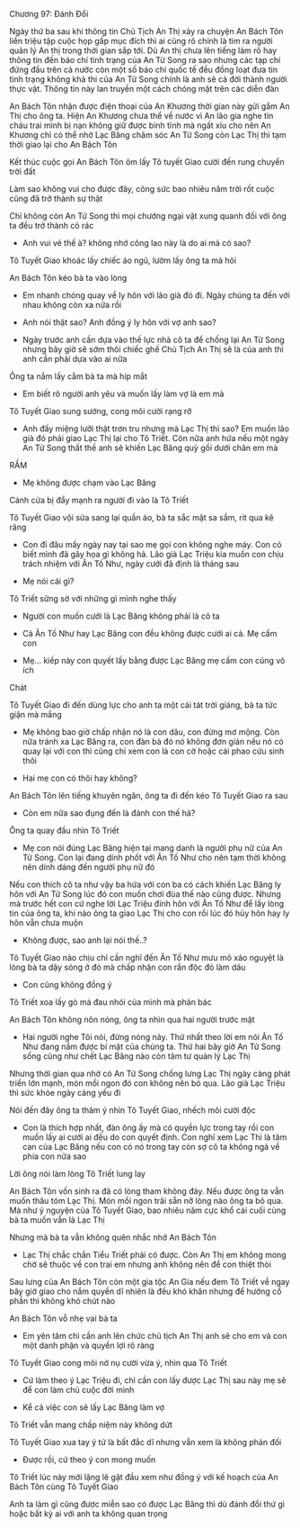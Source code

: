 




Chương 97: Đánh Đổi

Ngày thứ ba sau khi thông tin Chủ Tịch An Thị xảy ra chuyện An Bách Tôn liền triệu tập cuộc họp gấp mục đích thì ai cũng rõ chính là tìm ra người quản lý An thị trong thời gian sắp tới. Dù An thị chưa lên tiếng làm rõ hay thông tin đến báo chí tình trạng của An Tử Song ra sao nhưng các tạp chí đứng đầu trên cả nước còn một số báo chí quốc tế đều đồng loạt đưa tin tình trạng không khả thi của An Tử Song chính là anh sẽ cả đời thành người thực vật. Thông tin này lan truyền một cách chóng mặt trên các diễn đàn

An Bách Tôn nhận được điện thoại của An Khương thời gian này gửi gắm An Thị cho ông ta. Hiện An Khương chưa thể về nước vì An lão gia nghe tin cháu trai mình bị nạn không giữ được bình tĩnh mà ngất xỉu cho nên An Khương chỉ có thể nhờ Lạc Băng chăm sóc An Tử Song còn Lạc Thị thì tạm thời giao lại cho An Bách Tôn

Kết thúc cuộc gọi An Bách Tôn ôm lấy Tô tuyết Giao cười đến rung chuyển trời đất

Làm sao không vui cho được đây, công sức bao nhiêu năm trời rốt cuộc cũng đã trở thành sự thật

Chỉ không còn An Tử Song thì mọi chướng ngại vật xung quanh đối với ông ta đều trở thành cỏ rác

- Anh vui vẻ thế à? không nhớ công lao này là do ai mà có sao?

Tô Tuyết Giao khoác lấy chiếc áo ngủ, lườm lấy ông ta mà hỏi

An Bách Tôn kéo bà ta vào lòng

- Em nhanh chóng quay về ly hôn với lão già đó đi. Ngày chúng ta đến với nhau không còn xa nữa rồi

- Anh nói thật sao? Anh đồng ý ly hôn với vợ anh sao?

- Ngày trước anh cần dựa vào thế lực nhà cô ta để chống lại An Tử Song nhưng bây giờ sẽ sớm thôi chiếc ghế Chủ Tịch An Thị sẽ là của anh thì anh cần phải dựa vào ai nữa

Ông ta nắm lấy cằm bà ta mà híp mắt


- Em biết rõ người anh yêu và muốn lấy làm vợ là em mà

Tô Tuyết Giao sung sướng, cong môi cười rạng rỡ

- Anh đấy miệng lưỡi thật trơn tru nhưng mà Lạc Thị thì sao? Em muốn lão già đó phải giao Lạc Thị lại cho Tô Triết. Còn nữa anh hứa nếu một ngày An Tử Song thất thế anh sẽ khiến Lạc Băng quỳ gối dưới chân em mà

RẦM

- Mẹ không được chạm vào Lạc Băng

Cánh cửa bị đẩy mạnh ra người đi vào là Tô Triết

Tô Tuyết Giao vội sửa sang lại quần áo, bà ta sắc mặt sa sầm, rít qua kẽ răng

- Con đi đâu mấy ngày nay tại sao mẹ gọi con không nghe máy. Con có biết mình đã gây họa gì không hả. Lão già Lạc Triệu kia muốn con chịu trách nhiệm với Ân Tố Như, ngày cưới đã định là tháng sau

- Mẹ nói cái gì?

Tô Triết sững sờ với những gì mình nghe thấy

- Người con muốn cưới là Lạc Băng không phải là cô ta

- Cả Ân Tố Như hay Lạc Băng con đều không được cưới ai cả. Mẹ cấm con

- Mẹ... kiếp này con quyết lấy bằng được Lạc Băng mẹ cấm con cũng vô ích

Chát

Tô Tuyết Giao đi đến dùng lực cho anh ta một cái tát trời giáng, bà ta tức giận mà mắng

- Mẹ không bao giờ chấp nhận nó là con dâu, con đừng mơ mộng. Còn nữa tránh xa Lạc Băng ra, con đàn bà đó nó không đơn giản nếu nó có quay lại với con thì cũng chỉ xem con là con cờ hoặc cái phao cứu sinh thôi

- Hai mẹ con có thôi hay không?

An Bách Tôn lên tiếng khuyên ngăn, ông ta đi đến kéo Tô Tuyết Giao ra sau


- Còn em nữa sao đụng đến là đánh con thế hả?

Ông ta quay đầu nhìn Tô Triết

- Mẹ con nói đúng Lạc Băng hiện tại mang danh là người phụ nữ của An Tử Song. Con lại đang dính phốt với Ân Tố Như cho nên tạm thời không nên dính dáng đến người phụ nữ đó

Nếu con thích cô ta như vậy ba hứa với con ba có cách khiến Lạc Băng ly hôn với An Tử Song lúc đó con muốn chơi đùa thế nào cũng được. Nhưng mà trước hết con cứ nghe lời Lạc Triệu đính hôn với Ân Tố Như để lấy lòng tin của ông ta, khi nào ông ta giao Lạc Thị cho con rồi lúc đó hủy hôn hay ly hôn vẫn chưa muộn

- Không được, sao anh lại nói thế..?

Tô Tuyết Giao nào chịu chỉ cần nghĩ đến Ân Tố Như mưu mô xảo nguyệt là lòng bà ta dậy sóng ở đó mà chấp nhận con rắn độc đó làm dâu

- Con cũng không đồng ý

Tô Triết xoa lấy gò má đau nhói của mình mà phản bác

An Bách Tôn không nôn nóng, ông ta nhìn qua hai người trước mặt

- Hai người nghe Tôi nói, đừng nóng nảy. Thứ nhất theo lời em nói Ân Tố Như đang nắm được bí mật của chúng ta. Thứ hai bây giờ An Tử Song sống cũng như chết Lạc Băng nào còn tâm tư quản lý Lạc Thị

Nhưng thời gian qua nhờ có An Tử Song chống lưng Lạc Thị ngày càng phát triển lớn mạnh, món mồi ngon đó con không nên bỏ qua. Lão già Lạc Triệu thì sức khỏe ngày càng yếu đi

Nói đến đây ông ta thâm ý nhìn Tô Tuyết Giao, nhếch môi cười độc

- Con là thích hợp nhất, đàn ông ấy mà có quyền lực trong tay rồi con muốn lấy ai cưới ai đều do con quyết định. Con nghĩ xem Lạc Thi là tâm can của Lạc Băng nếu con có nó trong tay còn sợ cô ta không ngả về phía con nữa sao

Lời ông nói làm lòng Tô Triết lung lay

An Bách Tôn vốn sinh ra đã có lòng tham không đáy. Nếu được ông ta vẫn muốn thâu tóm Lạc Thị. Món mồi ngon trãi sẵn nỡ lòng nào ông ta bỏ qua. Mà như ý nguyện của Tô Tuyết Giao, bao nhiêu năm cực khổ cái cuối cùng bà ta muốn vẫn là Lạc Thị

Nhưng mà bà ta vẫn không quên nhắc nhở An Bách Tôn

- Lạc Thị chắc chắn Tiểu Triết phải có được. Còn An Thị em không mong chờ sẽ thuộc về con trai em nhưng anh không nên để con thiệt thòi


Sau lưng của An Bách Tôn còn một gia tộc An Gia nếu đem Tô Triết về ngay bây giờ giao cho nắm quyền dĩ nhiên là đều khó khăn nhưng để hưởng cổ phần thì không khó chút nào

An Bách Tôn vỗ nhẹ vai bà ta

- Em yên tâm chỉ cần anh lên chức chủ tịch An Thị anh sẽ cho em và con một danh phận và quyền lợi rõ ràng

Tô Tuyết Giao cong môi nở nụ cười vừa ý, nhìn qua Tô Triết

- Cứ làm theo ý Lạc Triệu đi, chỉ cần con lấy được Lạc Thị sau này mẹ sẽ để con làm chủ cuộc đời mình

- Kể cả việc con sẽ lấy Lạc Băng làm vợ

Tô Triết vẫn mang chấp niệm này không dứt

Tô Tuyết Giao xua tay ý tứ là bất đắc dĩ nhưng vẫn xem là không phản đối

- Được rồi, cứ theo ý con mong muốn

Tô Triết lúc này mới lặng lẽ gật đầu xem như đồng ý với kế hoạch của An Bách Tôn cùng Tô Tuyết Giao

Anh ta làm gì cũng được miễn sao có được Lạc Băng thì dù đánh đổi thứ gì hoặc bất kỳ ai với anh ta không quan trọng




